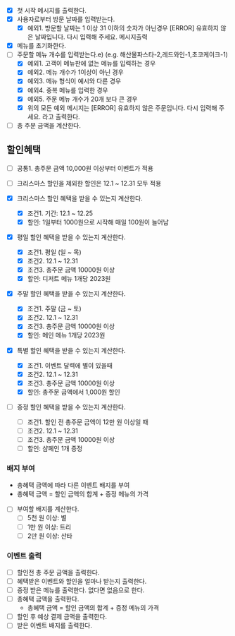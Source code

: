 - [x] 첫 시작 메시지를 출력한다.
- [x] 사용자로부터 방문 날짜를 입력받는다.
    - [x] 예외1. 방문할 날짜는 1 이상 31 이하의 숫자가 아닌경우 [ERROR] 유효하지 않은 날짜입니다. 다시 입력해 주세요. 메시지출력
- [x] 메뉴를 초기화한다.
- [ ] 주문할 메뉴 개수를 입력받는다.e) (e.g. 해산물파스타-2,레드와인-1,초코케이크-1)
    - [x] 예외1. 고객이 메뉴판에 없는 메뉴를 입력하는 경우
    - [x] 예외2. 메뉴 개수가 1이상이 아닌 경우
    - [x] 예외3. 메뉴 형식이 예시와 다른 경우
    - [x] 예외4. 중복 메뉴를 입력한 경우
    - [x] 예외5. 주문 메뉴 개수가 20개 보다 큰 경우
    - [x] 위의 모든 예외 메시지는 [ERROR] 유효하지 않은 주문입니다. 다시 입력해 주세요. 라고 출력한다.
- [ ] 총 주문 금액을 계산한다.

## 할인혜택

- [ ] 공통1. 총주문 금액 10,000원 이상부터 이벤트가 적용
- [ ] 크리스마스 할인을 제외한 할인은 12.1 ~ 12.31 모두 적용

- [x] 크리스마스 할인 혜택을 받을 수 있는지 계산한다.
    - [x] 조건1. 기간: 12.1 ~ 12.25
    - [x] 할인: 1일부터 1000원으로 시작해 매일 100원이 늘어남

- [x] 평일 할인 혜택을 받을 수 있는지 계산한다.
    - [x] 조건1. 평일 (일 ~ 목)
    - [x] 조건2. 12.1 ~ 12.31
    - [x] 조건3. 총주문 금액 10000원 이상
    - [x] 할인: 디저트 메뉴 1개당 2023원
- [x] 주말 할인 혜택을 받을 수 있는지 계산한다.
    - [x] 조건1. 주말 (금 ~ 토)
    - [x] 조건2. 12.1 ~ 12.31
    - [x] 조건3. 총주문 금액 10000원 이상
    - [x] 할인: 메인 메뉴 1개당 2023원
- [x] 특별 할인 혜택을 받을 수 있는지 계산한다.
    - [x] 조건1. 이벤트 달력에 별이 있을때
    - [x] 조건2. 12.1 ~ 12.31
    - [x] 조건3. 총주문 금액 10000원 이상
    - [x] 할인: 총주문 금액에서 1,000원 할인
- [ ] 증정 할인 혜택을 받을 수 있는지 계산한다.
    - [ ] 조건1. 할인 전 총주문 금액이 12만 원 이상일 때
    - [ ] 조건2. 12.1 ~ 12.31
    - [ ] 조건3. 총주문 금액 10000원 이상
    - [ ] 할인: 샴페인 1개 증정

### 배지 부여

- 총혜택 금액에 따라 다른 이벤트 배지를 부여
- 총혜택 금액 = 할인 금액의 합계 + 증정 메뉴의 가격
- [ ] 부여할 배지를 계산한다.
    - [ ] 5천 원 이상: 별
    - [ ]  1만 원 이상: 트리
    - [ ] 2만 원 이상: 산타

### 이벤트 출력

- [ ] 할인전 총 주문 금액을 출력한다.
- [ ] 혜택받은 이벤트와 할인을 얼마나 받는지 출력한다.
- [ ] 증정 받은 메뉴를 출력한다. 없다면 없음으로 한다.
- [ ] 총혜택 금액을 출력한다.
    - 총혜택 금액 = 할인 금액의 합계 + 증정 메뉴의 가격
- [ ] 할인 후 예상 결제 금액을 출력한다.
- [ ] 받은 이벤트 배지를 출력한다.
